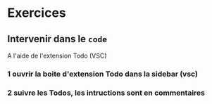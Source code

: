 # Exercices

## Intervenir dans le `code`

A l'aide de l'extension Todo (VSC)

### 1 ouvrir la boite d'extension Todo dans la sidebar (vsc)

### 2 suivre les Todos, les intructions sont en commentaires
